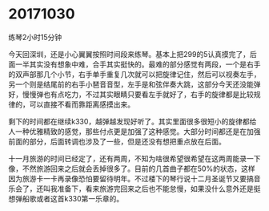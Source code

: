 # 20171030

练琴2小时15分钟

今天回深圳，还是小心翼翼按照时间段来练琴。基本上把299的5认真摸完了，后面一半其实没有想象中难，合手其实挺快的。最难的部分感觉有两段，一个是右手的双声部那几个小节，右手单手重复几次就可以把旋律记住，然后可以视奏左手，另一个则是结尾前的右手小琶音音型，左手是和弦伴奏大跳，这部分今天还没能弹好，慢慢弹也有点吃力，不过其实眼睛只要看左手就好了，右手的旋律都是比较规律的，可以直接不看而靠距离感摸出来。

剩下的时间都在继续k330，越弹越发现好听了。其实里面很多很短小的旋律都给人一种优雅精致的感觉，那些付点更是加强了这种感觉。大部分时间都还是在加强前面的部分，后面转调也涉及了一些，但是还没有想把重点放在后面。

十一月旅游的时间已经定了，还有两周，不知为啥很希望很希望在这两周能录一下像，不然旅游回来之后就会丢掉很多了。目前的几首曲子都在50%的状态，这样因为旅游卡一卡再录像恐怕要留待明年。不过楼下的琴行说十二月圣诞节又要搞音乐会了，还叫我准备下，看来旅游完回来之后也不能怠慢，如果没什么意外还是挺想弹船歌或者这首k330第一乐章的。
